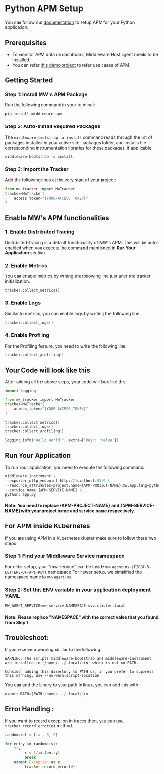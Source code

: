 # Python APM Setup
You can follow our [documentation](https://docs.middleware.io/docs/apm-configuration/python/python-apm-setup) to setup APM for your Python application.

## Prerequisites

* To monitor APM data on dashboard, Middleware Host agent needs to be installed.
* You can refer [this demo project](https://github.com/middleware-labs/demo-apm/tree/master/python) to refer use cases
  of APM.


## Getting Started
### Step 1: Install MW's APM Package
Run the following command in your terminal:
```python
pip install middleware-apm
```

### Step 2: Auto-install Required Packages
The `middleware-bootstrap -a install` command reads through the list of packages installed in your active site-packages folder, and installs the corresponding instrumentation libraries for these packages, if applicable.
```python
middleware-bootstrap -a install
```

### Step 3: Import the Tracker
Add the following lines at the very start of your project:
```python
from mw_tracker import MwTracker
tracker=MwTracker(
    access_token="{YOUR-ACCESS_TOKEN}"
)
```

## Enable MW's APM functionalities

### 1. Enable Distributed Tracing
Distributed-tracing is a default functionality of MW's APM. This will be auto-enabled when you execute the command mentioned in **Run Your Application** section.

### 2. Enable Metrics
You can enable metrics by writing the following line just after the tracker initialization.
```python
tracker.collect_metrics()
```

### 3. Enable Logs
Similar to metrics, you can enable logs by writing the following line.
```python
tracker.collect_logs()
```

### 4. Enable Profiling
For the Profiling feature, you need to write the following line.
```python
tracker.collect_profiling()
```

## Your Code will look like this
After adding all the above steps, your code will look like this:
```python
import logging

from mw_tracker import MwTracker
tracker=MwTracker(
    access_token="{YOUR-ACCESS_TOKEN}"
)

tracker.collect_metrics()
tracker.collect_logs()
tracker.collect_profiling()

logging.info("Hello World!", extra={'key': 'value'})
```

## Run Your Application
To run your application, you need to execute the following command:
```python
middleware-instrument \
--exporter_otlp_endpoint http://localhost:9319 \
--resource_attributes=project.name={APM-PROJECT-NAME},mw.app.lang=python,runtime.metrics.python=true \
--service_name {APM-SERVICE-NAME} \
python3 app.py
```
#### Note: You need to replace <strong>\{APM-PROJECT-NAME\}</strong> and <strong>\{APM-SERVICE-NAME\}</strong> with your project name and service name respectively.

## For APM inside Kubernetes
If you are using APM in a Kubernetes cluster make sure to follow these two steps:

### Step 1: Find your Middleware Service namespace
For older setup, your "mw-service" can be inside `mw-agent-ns-{FIRST-5-LETTERS-OF-API-KEY}` namespace
For newer setup, we simplified the namespace name to `mw-agent-ns`

### Step 2: Set this ENV variable in your application deployment YAML
```python
MW_AGENT_SERVICE=mw-service.NAMESPACE.svc.cluster.local
```
#### Note: Please replace "NAMESPACE" with the correct value that you found from Step 1.

## Troubleshoot:
If you receive a warning similar to the following:
```
WARNING: The scripts middleware-bootstrap and middleware-instrument are installed in '/home/.../.local/bin' which is not on PATH.

Consider adding this directory to PATH or, if you prefer to suppress this warning, use --no-warn-script-location
```

You can add the binary to your path
In linux, you can add this with
```python
export PATH=$PATH:/home/.../.local/bin
```

## Error Handling :
If you want to record exception in traces then, you can use `tracker.record_error(e)` method.

```python
randomList = ['a', 0, 2]

for entry in randomList:
    try:
         r = 1/int(entry)
         break
    except Exception as e:
         tracker.record_error(e)
```
